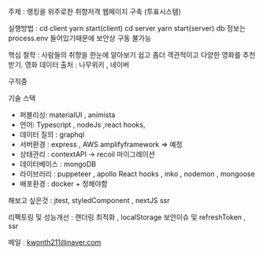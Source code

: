 주제 : 랭킹을 위주로한 취향저격 웹페이지 구축 (투표시스템)

실행방법 : 
cd client yarn start(client)
cd server yarn start(server) db 정보는 process.env 들어있기때문에 보안상 구동 불가능


핵심 철학 : 사람들의 취향을 한눈에 알아보기 쉽고 좀더 객관적이고 다양한 영화를 추천받기.
영화 데이터 출처  : 나무위키 , 네이버 

구직중 

기술 스택
- 퍼블리싱: materialUI , animista
- 언어: Typescript , nodeJs ,react hooks, 
- 데이터 질의  : graphql
- 서버환경 : express , AWS amplifyframework => 예정
- 상태관리 : contextAPI -> recoil 마이그레이션
- 데이터베이스 : mongoDB
- 라이브러리 : puppeteer , apollo React hooks , inko , nodemon , mongoose 
- 배포환경 : docker + 정해야함 

해보고 싶은것 : jtest, styledComponent , nextJS ssr

리펙토링 및 성능개선 : 랜더링 최적화 , localStorage 보안이슈 및 refreshToken , ssr



메일 : kwonth211@naver.com 

